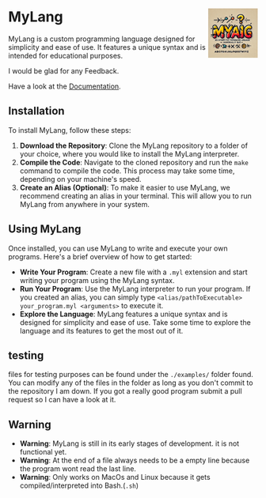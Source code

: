 # MyLang <img src="./Mylang Logo Design.webp" alt="logo" style="width: 100px; height: 100px; float: right;">

MyLang is a custom programming language designed for simplicity and ease of use.
It features a unique syntax and is intended for educational purposes.

I would be glad for any Feedback.

Have a look at the [Documentation](docs.md).

## Installation

To install MyLang, follow these steps:

1. **Download the Repository**: Clone the MyLang repository to a folder of your choice, where you would like to install the MyLang interpreter.
2. **Compile the Code**: Navigate to the cloned repository and run the `make` command to compile the code. This process may take some time, depending on your machine's speed.
3. **Create an Alias (Optional)**: To make it easier to use MyLang, we recommend creating an alias in your terminal. This will allow you to run MyLang from anywhere in your system.

## Using MyLang

Once installed, you can use MyLang to write and execute your own programs. Here's a brief overview of how to get started:

* **Write Your Program**: Create a new file with a `.myl` extension and start writing your program using the MyLang syntax.
* **Run Your Program**: Use the MyLang interpreter to run your program. If you created an alias, you can simply type `<alias/pathToExecutable> your_program.myl <arguments>` to execute it.
* **Explore the Language**: MyLang features a unique syntax and is designed for simplicity and ease of use. Take some time to explore the language and its features to get the most out of it.

## testing

files for testing purposes can be found under the `./examples/` folder found. You can modify any of the files in the folder as long as you don't commit to the repository I am down. If you got a really good program submit a pull request so I can have a look at it.

## Warning

* **Warning**: MyLang is still in its early stages of development. it is not functional yet.
* **Warning**: At the end of a file always needs to be a empty line because the program wont read the last line.
* **Warning**: Only works on MacOs and Linux because it gets compiled/interpreted into Bash.(`.sh`)

